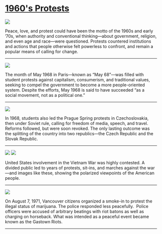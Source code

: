 # [1960's Protests](http://artstories.artsmia.org/#/stories/1728)

![](http://cdn.dx.artsmia.org/thumbs/tn_2014_TDX_MIAArtStories_345.jpg)

Peace, love, and protest could have been the motto of the 1960s and early ’70s, when authority and conventional thinking—about government, religion, and even age and race—were questioned. Protests countered institutions and actions that people otherwise felt powerless to confront, and remain a popular means of calling for change. 

---

![](http://cdn.dx.artsmia.org/thumbs/tn_2014_TDX_MIAArtStories_346.jpg)

The month of May 1968 in Paris—known as “May 68”—was filled with student protests against capitalism, consumerism, and traditional values, seeking to compel the government to become a more people-oriented system. Despite the efforts, May 1968 is said to have succeeded “as a social movement, not as a political one.” 

---

![](http://cdn.dx.artsmia.org/thumbs/tn_2014_TDX_MIAArtStories_344.jpg)

In 1968, students also led the Prague Spring protests in Czechoslovakia, then under Soviet rule, calling for freedom of media, speech, and travel. Reforms followed, but were soon revoked. The only lasting outcome was the splitting of the country into two republics—the Czech Republic and the Slovak Republic.

---

![](http://cdn.dx.artsmia.org/thumbs/tn_2014_TDX_MIAArtStories_347.jpg)
![](http://cdn.dx.artsmia.org/thumbs/tn_2014_TDX_MIAArtStories_348.jpg)

United States involvement in the Vietnam War was highly contested. A divided public led to years of protests, sit-ins, and marches against the war—and images like these, showing the polarized viewpoints of the American people.

---

![](http://cdn.dx.artsmia.org/thumbs/tn_140702_mia336_001.jpg)

On August 7, 1971, Vancouver citizens organized a smoke-in to protest the illegal status of marijuana. The police responded less peacefully.  Police officers were accused of arbitrary beatings with riot batons as well as charging on horseback. What was intended as a peaceful event became known as the Gastown Riots.

---
